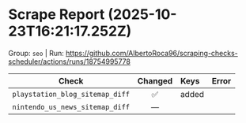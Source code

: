 # Scrape Report (2025-10-23T16:21:17.252Z)

Group: `seo`  |  Run: https://github.com/AlbertoRoca96/scraping-checks-scheduler/actions/runs/18754995778

| Check | Changed | Keys | Error |
|---|:---:|:--|:--|
| `playstation_blog_sitemap_diff` | ✅ | added |  |
| `nintendo_us_news_sitemap_diff` | — |  |  |
